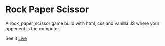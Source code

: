 # Rock Paper Scissor

A  rock_paper_scissor game build with html, css and vanilla JS where your oppenent is the computer.

See it [Live](https://noveshgoyal.github.io/Rock_Paper_Scissor/)
